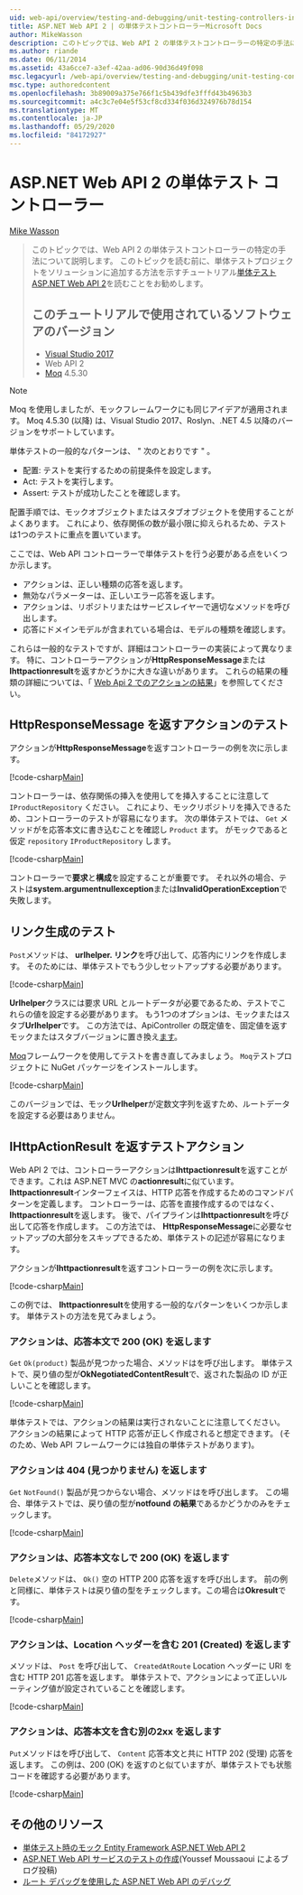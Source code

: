 ```yaml
---
uid: web-api/overview/testing-and-debugging/unit-testing-controllers-in-web-api
title: ASP.NET Web API 2 | の単体テストコントローラーMicrosoft Docs
author: MikeWasson
description: このトピックでは、Web API 2 の単体テストコントローラーの特定の手法について説明します。 このトピックを読む前に、「チュートリアル単位...」を読むことをお勧めします。
ms.author: riande
ms.date: 06/11/2014
ms.assetid: 43a6cce7-a3ef-42aa-ad06-90d36d49f098
msc.legacyurl: /web-api/overview/testing-and-debugging/unit-testing-controllers-in-web-api
msc.type: authoredcontent
ms.openlocfilehash: 3b89009a375e766f1c5b439dfe3fffd43b4963b3
ms.sourcegitcommit: a4c3c7e04e5f53cf8cd334f036d324976b78d154
ms.translationtype: MT
ms.contentlocale: ja-JP
ms.lasthandoff: 05/29/2020
ms.locfileid: "84172927"
---
```

# <a name="unit-testing-controllers-in-aspnet-web-api-2"></a>ASP.NET Web API 2 の単体テスト コントローラー

[Mike Wasson](https://github.com/MikeWasson)

> このトピックでは、Web API 2 の単体テストコントローラーの特定の手法について説明します。 このトピックを読む前に、単体テストプロジェクトをソリューションに追加する方法を示すチュートリアル[単体テスト ASP.NET Web API 2](unit-testing-with-aspnet-web-api.md)を読むことをお勧めします。
>
> ## <a name="software-versions-used-in-the-tutorial"></a>このチュートリアルで使用されているソフトウェアのバージョン
>
> - [Visual Studio 2017](https://visualstudio.microsoft.com/downloads/?utm_medium=microsoft&utm_source=docs.microsoft.com&utm_campaign=button+cta&utm_content=download+vs2017)
> - Web API 2
> - [Moq](https://github.com/Moq) 4.5.30

> [!NOTE]
> Moq を使用しましたが、モックフレームワークにも同じアイデアが適用されます。 Moq 4.5.30 (以降) は、Visual Studio 2017、Roslyn、.NET 4.5 以降のバージョンをサポートしています。

単体テストの一般的なパターンは、 &quot; 次のとおりです &quot; 。

- 配置: テストを実行するための前提条件を設定します。
- Act: テストを実行します。
- Assert: テストが成功したことを確認します。

配置手順では、モックオブジェクトまたはスタブオブジェクトを使用することがよくあります。 これにより、依存関係の数が最小限に抑えられるため、テストは1つのテストに重点を置いています。

ここでは、Web API コントローラーで単体テストを行う必要がある点をいくつか示します。

- アクションは、正しい種類の応答を返します。
- 無効なパラメーターは、正しいエラー応答を返します。
- アクションは、リポジトリまたはサービスレイヤーで適切なメソッドを呼び出します。
- 応答にドメインモデルが含まれている場合は、モデルの種類を確認します。

これらは一般的なテストですが、詳細はコントローラーの実装によって異なります。 特に、コントローラーアクションが**HttpResponseMessage**または**Ihttpactionresult**を返すかどうかに大きな違いがあります。 これらの結果の種類の詳細については、「 [Web Api 2 でのアクションの結果](../getting-started-with-aspnet-web-api/action-results.md)」を参照してください。

## <a name="testing-actions-that-return-httpresponsemessage"></a>HttpResponseMessage を返すアクションのテスト

アクションが**HttpResponseMessage**を返すコントローラーの例を次に示します。

[!code-csharp[Main](unit-testing-controllers-in-web-api/samples/sample1.cs)]

コントローラーは、依存関係の挿入を使用してを挿入することに注意して `IProductRepository` ください。 これにより、モックリポジトリを挿入できるため、コントローラーのテストが容易になります。 次の単体テストでは、 `Get` メソッドがを応答本文に書き込むことを確認し `Product` ます。 がモックであると仮定 `repository` `IProductRepository` します。

[!code-csharp[Main](unit-testing-controllers-in-web-api/samples/sample2.cs)]

コントローラーで**要求**と**構成**を設定することが重要です。 それ以外の場合、テストは**system.argumentnullexception**または**InvalidOperationException**で失敗します。

## <a name="testing-link-generation"></a>リンク生成のテスト

`Post`メソッドは、 **urlhelper. リンク**を呼び出して、応答内にリンクを作成します。 そのためには、単体テストでもう少しセットアップする必要があります。

[!code-csharp[Main](unit-testing-controllers-in-web-api/samples/sample3.cs)]

**Urlhelper**クラスには要求 URL とルートデータが必要であるため、テストでこれらの値を設定する必要があります。 もう1つのオプションは、モックまたはスタブ**Urlhelper**です。 この方法では、ApiController の既定値を、固定値を返すモックまたはスタブバージョンに置き換え[ます](https://msdn.microsoft.com/library/system.web.http.apicontroller.url.aspx)。

[Moq](https://github.com/Moq)フレームワークを使用してテストを書き直してみましょう。 `Moq`テストプロジェクトに NuGet パッケージをインストールします。

[!code-csharp[Main](unit-testing-controllers-in-web-api/samples/sample4.cs)]

このバージョンでは、モック**Urlhelper**が定数文字列を返すため、ルートデータを設定する必要はありません。

## <a name="testing-actions-that-return-ihttpactionresult"></a>IHttpActionResult を返すテストアクション

Web API 2 では、コントローラーアクションは**Ihttpactionresult**を返すことができます。これは ASP.NET MVC の**actionresult**に似ています。 **Ihttpactionresult**インターフェイスは、HTTP 応答を作成するためのコマンドパターンを定義します。 コントローラーは、応答を直接作成するのではなく、 **Ihttpactionresult**を返します。 後で、パイプラインは**Ihttpactionresult**を呼び出して応答を作成します。 この方法では、 **HttpResponseMessage**に必要なセットアップの大部分をスキップできるため、単体テストの記述が容易になります。

アクションが**Ihttpactionresult**を返すコントローラーの例を次に示します。

[!code-csharp[Main](unit-testing-controllers-in-web-api/samples/sample5.cs)]

この例では、 **Ihttpactionresult**を使用する一般的なパターンをいくつか示します。 単体テストの方法を見てみましょう。

### <a name="action-returns-200-ok-with-a-response-body"></a>アクションは、応答本文で 200 (OK) を返します

`Get` `Ok(product)` 製品が見つかった場合、メソッドはを呼び出します。 単体テストで、戻り値の型が**OkNegotiatedContentResult**で、返された製品の ID が正しいことを確認します。

[!code-csharp[Main](unit-testing-controllers-in-web-api/samples/sample6.cs)]

単体テストでは、アクションの結果は実行されないことに注意してください。 アクションの結果によって HTTP 応答が正しく作成されると想定できます。 (そのため、Web API フレームワークには独自の単体テストがあります)。

### <a name="action-returns-404-not-found"></a>アクションは 404 (見つかりません) を返します

`Get` `NotFound()` 製品が見つからない場合、メソッドはを呼び出します。 この場合、単体テストでは、戻り値の型が**notfound の結果**であるかどうかのみをチェックします。

[!code-csharp[Main](unit-testing-controllers-in-web-api/samples/sample7.cs)]

### <a name="action-returns-200-ok-with-no-response-body"></a>アクションは、応答本文なしで 200 (OK) を返します

`Delete`メソッドは、 `Ok()` 空の HTTP 200 応答を返すを呼び出します。 前の例と同様に、単体テストは戻り値の型をチェックします。この場合は**Okresult**です。

[!code-csharp[Main](unit-testing-controllers-in-web-api/samples/sample8.cs)]

### <a name="action-returns-201-created-with-a-location-header"></a>アクションは、Location ヘッダーを含む 201 (Created) を返します

メソッドは、 `Post` を呼び出して、 `CreatedAtRoute` Location ヘッダーに URI を含む HTTP 201 応答を返します。 単体テストで、アクションによって正しいルーティング値が設定されていることを確認します。

[!code-csharp[Main](unit-testing-controllers-in-web-api/samples/sample9.cs)]

### <a name="action-returns-another-2xx-with-a-response-body"></a>アクションは、応答本文を含む別の2xx を返します

`Put`メソッドはを呼び出して、 `Content` 応答本文と共に HTTP 202 (受理) 応答を返します。 この例は、200 (OK) を返すのと似ていますが、単体テストでも状態コードを確認する必要があります。

[!code-csharp[Main](unit-testing-controllers-in-web-api/samples/sample10.cs)]

## <a name="additional-resources"></a>その他のリソース

- [単体テスト時のモック Entity Framework ASP.NET Web API 2](mocking-entity-framework-when-unit-testing-aspnet-web-api-2.md)
- [ASP.NET Web API サービスのテストの作成](https://docs.microsoft.com/en-gb/archive/blogs/youssefm/writing-tests-for-an-asp-net-web-api-service)(Youssef Moussaoui によるブログ投稿)
- [ルート デバッグを使用した ASP.NET Web API のデバッグ](https://blogs.msdn.com/b/webdev/archive/2013/04/04/debugging-asp-net-web-api-with-route-debugger.aspx)
